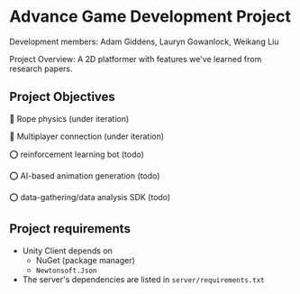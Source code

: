 # Advance Game Development Project

Development members: Adam Giddens, Lauryn Gowanlock, Weikang Liu

Project Overview: A 2D platformer with features we've learned from research papers.

## Project Objectives

:arrows_counterclockwise: Rope physics (under iteration)

:arrows_counterclockwise: Multiplayer connection (under iteration)

:o: reinforcement learning bot (todo)

:o: AI-based animation generation (todo)

:o: data-gathering/data analysis SDK (todo)

## Project requirements

* Unity Client depends on
  * NuGet (package manager) 
  * `Newtonsoft.Json`
* The server's dependencies are listed in `server/requirements.txt`


